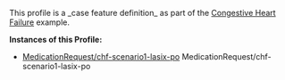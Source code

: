 This profile is a \_case feature definition\_ as part of the [Congestive Heart Failure](examples-chf.html) example.

**Instances of this Profile:**

*   [MedicationRequest/chf-scenario1-lasix-po](MedicationRequest-chf-scenario1-lasix-po-mr.html) MedicationRequest/chf-scenario1-lasix-po